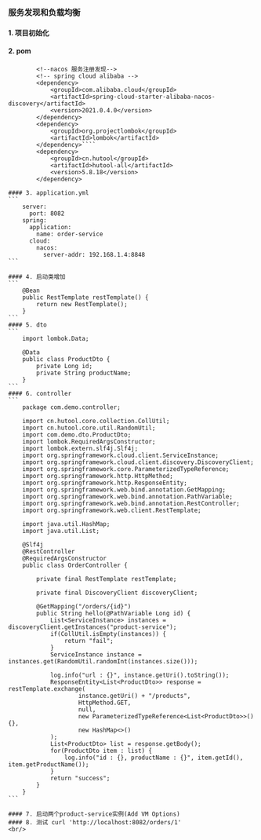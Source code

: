 ### 服务发现和负载均衡

#### 1. 项目初始化
#### 2. pom
```
        <!--nacos 服务注册发现-->
        <!-- spring cloud alibaba -->
        <dependency>
            <groupId>com.alibaba.cloud</groupId>
            <artifactId>spring-cloud-starter-alibaba-nacos-discovery</artifactId>
            <version>2021.0.4.0</version>
        </dependency>
        <dependency>
            <groupId>org.projectlombok</groupId>
            <artifactId>lombok</artifactId>
        </dependency>````
        <dependency>
            <groupId>cn.hutool</groupId>
            <artifactId>hutool-all</artifactId>
            <version>5.8.18</version>
        </dependency>
```
````
#### 3. application.yml
```
    server:
      port: 8082
    spring:
      application:
        name: order-service
      cloud:
        nacos:
          server-addr: 192.168.1.4:8848
```

#### 4. 启动类增加
```
    @Bean
    public RestTemplate restTemplate() {
        return new RestTemplate();
    }
```
#### 5. dto
```
    import lombok.Data;

    @Data
    public class ProductDto {
        private Long id;
        private String productName;
    }
```
#### 6. controller
```
    package com.demo.controller;

    import cn.hutool.core.collection.CollUtil;
    import cn.hutool.core.util.RandomUtil;
    import com.demo.dto.ProductDto;
    import lombok.RequiredArgsConstructor;
    import lombok.extern.slf4j.Slf4j;
    import org.springframework.cloud.client.ServiceInstance;
    import org.springframework.cloud.client.discovery.DiscoveryClient;
    import org.springframework.core.ParameterizedTypeReference;
    import org.springframework.http.HttpMethod;
    import org.springframework.http.ResponseEntity;
    import org.springframework.web.bind.annotation.GetMapping;
    import org.springframework.web.bind.annotation.PathVariable;
    import org.springframework.web.bind.annotation.RestController;
    import org.springframework.web.client.RestTemplate;

    import java.util.HashMap;
    import java.util.List;

    @Slf4j
    @RestController
    @RequiredArgsConstructor
    public class OrderController {

        private final RestTemplate restTemplate;

        private final DiscoveryClient discoveryClient;

        @GetMapping("/orders/{id}")
        public String hello(@PathVariable Long id) {
            List<ServiceInstance> instances = discoveryClient.getInstances("product-service");
            if(CollUtil.isEmpty(instances)) {
                return "fail";
            }
            ServiceInstance instance = instances.get(RandomUtil.randomInt(instances.size()));

            log.info("url : {}", instance.getUri().toString());
            ResponseEntity<List<ProductDto>> response = restTemplate.exchange(
                    instance.getUri() + "/products",
                    HttpMethod.GET,
                    null,
                    new ParameterizedTypeReference<List<ProductDto>>() {},
                    new HashMap<>()
            );
            List<ProductDto> list = response.getBody();
            for(ProductDto item : list) {
                log.info("id : {}, productName : {}", item.getId(), item.getProductName());
            }
            return "success";
        }
    }
```

#### 7. 启动两个product-service实例(Add VM Options)
#### 8. 测试 curl 'http://localhost:8082/orders/1'
<br/>
